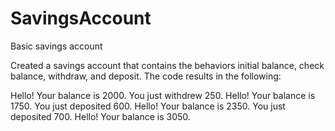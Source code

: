 # SavingsAccount
Basic savings account

Created a savings account that contains the behaviors initial balance, check balance, withdraw, and deposit. 
The code results in the following: 

Hello! Your balance is 2000.
You just withdrew 250.
Hello! Your balance is 1750.
You just deposited 600.
Hello! Your balance is 2350.
You just deposited 700.
Hello! Your balance is 3050.
